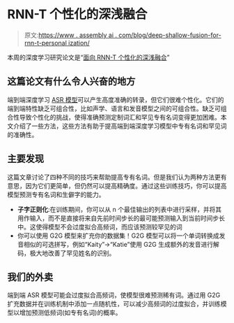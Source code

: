 # RNN-T 个性化的深浅融合

> 原文:[https://www . assembly ai . com/blog/deep-shallow-fusion-for-rnn-t-personal ization/](https://www.assemblyai.com/blog/deep-shallow-fusion-for-rnn-t-personalization/)

本周的深度学习研究论文是“[面向 RNN-T 个性化的深浅融合](https://arxiv.org/abs/2011.07754)”

## 这篇论文有什么令人兴奋的地方

端到端深度学习 [ASR 模型](https://www.assemblyai.com/blog/what-is-asr/)可以产生高度准确的转录，但它们很难个性化。它们的端到端特性缺乏可组合性，比如声学、语言和发音模型之间的可组合性。缺乏可组合性导致个性化的挑战，使得准确预测定制词汇和罕见专有名词变得更加困难。本文介绍了一些方法，这些方法有助于提高端到端深度学习模型中专有名词和罕见词的准确性。

## 主要发现

这篇文章讨论了四种不同的技巧来帮助提高专有名词。但是我们认为两种方法更有意思，因为它们更简单，但仍然可以提高精确度。通过这些训练技巧，你可以提高模型预测专有名词和生僻字的能力。

*   **子字正则化**:在训练期间，你可以从 n 个最佳输出的列表中进行采样，并将其用作输入，而不是直接将来自先前时间步长的最可能预测输入到当前时间步长中。这使得模型不会过度拟合高频词，而应该预测较罕见的词
*   你可以使用 G2G 模型来扩充你的数据集！G2G 模型可以将一个单词转换成发音相似的可选拼写，例如“Kaity”→“Katie”使用 G2G 生成额外的发音进行解码，极大地改善了罕见姓名的识别。

## 我们的外卖

端到端 ASR 模型可能会过度拟合高频词，使模型很难预测稀有词。通过用 G2G 扩充数据并在训练机制中添加一点随机性，可以减少高频词的过度拟合，并训练模型以增加预测低频词(如专有名词)的概率。